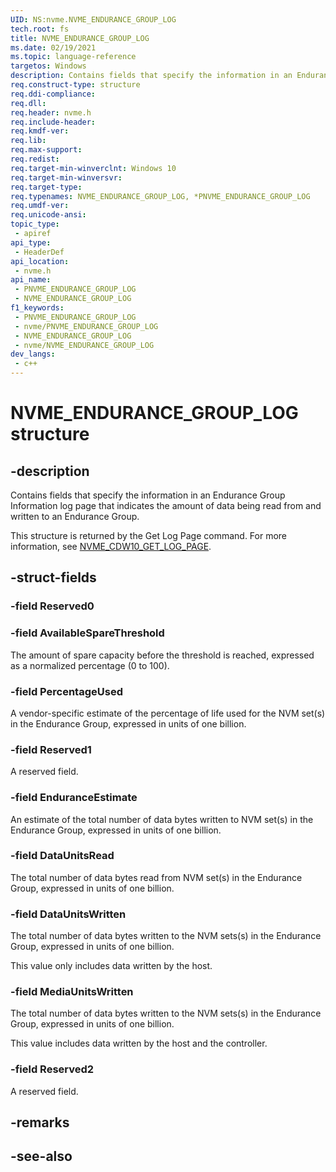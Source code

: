 ```yaml
---
UID: NS:nvme.NVME_ENDURANCE_GROUP_LOG
tech.root: fs
title: NVME_ENDURANCE_GROUP_LOG
ms.date: 02/19/2021
ms.topic: language-reference
targetos: Windows
description: Contains fields that specify the information in an Endurance Group Information log page that indicates the amount of data being read from and written to an Endurance Group.
req.construct-type: structure
req.ddi-compliance: 
req.dll: 
req.header: nvme.h
req.include-header: 
req.kmdf-ver: 
req.lib: 
req.max-support: 
req.redist: 
req.target-min-winverclnt: Windows 10
req.target-min-winversvr: 
req.target-type: 
req.typenames: NVME_ENDURANCE_GROUP_LOG, *PNVME_ENDURANCE_GROUP_LOG
req.umdf-ver: 
req.unicode-ansi: 
topic_type:
 - apiref
api_type:
 - HeaderDef
api_location:
 - nvme.h
api_name:
 - PNVME_ENDURANCE_GROUP_LOG
 - NVME_ENDURANCE_GROUP_LOG
f1_keywords:
 - PNVME_ENDURANCE_GROUP_LOG
 - nvme/PNVME_ENDURANCE_GROUP_LOG
 - NVME_ENDURANCE_GROUP_LOG
 - nvme/NVME_ENDURANCE_GROUP_LOG
dev_langs:
 - c++
---
```


# NVME_ENDURANCE_GROUP_LOG structure


## -description

Contains fields that specify the information in an Endurance Group Information log page that indicates the amount of data being read from and written to an Endurance Group.

This structure is returned by the Get Log Page command. For more information, see [NVME_CDW10_GET_LOG_PAGE](ns-nvme-nvme_cdw10_get_log_page.md).

## -struct-fields

### -field Reserved0

### -field AvailableSpareThreshold

The amount of spare capacity before the threshold is reached, expressed as a normalized percentage (0 to 100).

### -field PercentageUsed

A vendor-specific estimate of the percentage of life used for the NVM set(s) in the Endurance Group, expressed in units of one billion.

### -field Reserved1

A reserved field.

### -field EnduranceEstimate

An estimate of the total number of data bytes written to NVM set(s) in the Endurance Group, expressed in units of one billion.

### -field DataUnitsRead

The total number of data bytes read from NVM set(s) in the Endurance Group, expressed in units of one billion.

### -field DataUnitsWritten

The total number of data bytes written to the NVM sets(s) in the Endurance Group, expressed in units of one billion.

This value only includes data written by the host.

### -field MediaUnitsWritten

The total number of data bytes written to the NVM sets(s) in the Endurance Group, expressed in units of one billion.

This value includes data written by the host and the controller.

### -field Reserved2

A reserved field.

## -remarks

## -see-also

